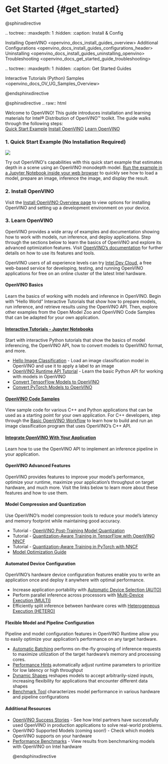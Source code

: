 # Get Started {#get_started}

@sphinxdirective

.. toctree::
   :maxdepth: 1
   :hidden:
   :caption: Install & Config
   
   Installing OpenVINO <openvino_docs_install_guides_overview>
   Additional Configurations <openvino_docs_install_guides_configurations_header>
   Uninstalling <openvino_docs_install_guides_uninstalling_openvino>
   Troubleshooting <openvino_docs_get_started_guide_troubleshooting>
   
.. toctree::
   :maxdepth: 1
   :hidden:
   :caption: Get Started Guides
   
   Interactive Tutorials (Python) <tutorials>
   Samples <openvino_docs_OV_UG_Samples_Overview>


@endsphinxdirective
 
@sphinxdirective
.. raw:: html

   <link rel="stylesheet" type="text/css" href="_static/css/getstarted_style.css">
   
   <p id="GSG_introtext">Welcome to OpenVINO! This guide introduces installation and learning materials for Intel® Distribution of OpenVINO™ toolkit. The guide walks through the following steps:<br />
     <a href="https://mybinder.org/v2/gh/openvinotoolkit/openvino_notebooks/HEAD?filepath=notebooks%2F201-vision-monodepth%2F201-vision-monodepth.ipynb" >Quick Start Example</a>
     <a href="openvino_docs_install_guides_overview.html" >Install OpenVINO</a>
     <a href="#learn-openvino" >Learn OpenVINO</a>
   </p>
   <div style="clear:both;"> </div> 
   
   <h3><a name="quick-start-example">1. Quick Start Example (No Installation Required)</a></h3>
   
   <img src="https://user-images.githubusercontent.com/15709723/127752390-f6aa371f-31b5-4846-84b9-18dd4f662406.gif">
   <p>Try out OpenVINO's capabilities with this quick start example that estimates depth in a scene using an OpenVINO monodepth model. <a href="https://mybinder.org/v2/gh/openvinotoolkit/openvino_notebooks/HEAD?filepath=notebooks%2F201-vision-monodepth%2F201-vision-monodepth.ipynb" >Run the example in a Jupyter Notebook inside your web browser</a> to quickly see how to load a model, prepare an image, inference the image, and display the result.</p>
   
   <h3><a name="install-openvino">2. Install OpenVINO</a></h3>
   
   <p>Visit the <a href="openvino_docs_install_guides_overview.html" >Install OpenVINO Overview page</a> to view options for installing OpenVINO and setting up a development environment on your device.</p>
   
      
   <h3><a name="get-started-tutorials">3. Learn OpenVINO</a></h3>
   
   <p>OpenVINO provides a wide array of examples and documentation showing how to work with models, run inference, and deploy applications. Step through the sections below to learn the basics of OpenVINO and explore its advanced optimization features. Visit <a href="documentation.html">OpenVINO’s documentation</a> for further details on how to use its features and tools.</p>
   
   <p>OpenVINO users of all experience levels can try <a href="https://www.intel.com/content/www/us/en/developer/tools/devcloud/edge/overview.html">Intel Dev Cloud</a>, a free web-based service for developing, testing, and running OpenVINO applications for free on an online cluster of the latest Intel hardware.</p>
 
   <h4><a name="openvino-basics">OpenVINO Basics</a></h4>
   <p>Learn the basics of working with models and inference in OpenVINO. Begin with “Hello World” Interactive Tutorials that show how to prepare models, run inference, and retrieve results using the OpenVINO API. Then, explore other examples from the Open Model Zoo and OpenVINO Code Samples that can be adapted for your own application.</p>
   
   <div id="GSG_nextstepchoice">
      
   <h4><a href="tutorials.html">Interactive Tutorials - Jupyter Notebooks</a></h4>
      <p>Start with interactive Python tutorials that show the basics of model inferencing, the OpenVINO API, how to convert models to OpenVINO format, and more.</p>
      <ul>
         <li><a href="001-hello-world-with-output.html">Hello Image Classification</a> - Load an image classification model in OpenVINO and use it to apply a label to an image</li>
         <li><a href="002-openvino-api-with-output.html">OpenVINO Runtime API Tutorial</a> - Learn the basic Python API for working with models in OpenVINO</li>
         <li><a href="101-tensorflow-to-openvino-with-output.html">Convert TensorFlow Models to OpenVINO</a></li>
         <li><a href="102-pytorch-onnx-to-openvino-with-output.html">Convert PyTorch Models to OpenVINO</a></li>
      </ul>

   <h4><a href="openvino_docs_OV_UG_Samples_Overview.html">OpenVINO Code Samples</a></h4>
      <p>View sample code for various C++ and Python applications that can be used as a starting point for your own application. For C++ developers, step through the <a href="openvino_docs_get_started_get_started_demos.html">Basic OpenVINO Workflow</a> to learn how to build and run an image classification program that uses OpenVINO’s C++ API.</p>
      
   <h4><a href="openvino_docs_OV_UG_Integrate_OV_with_your_application.html">Integrate OpenVINO With Your Application</a></h4>
      <p>Learn how to use the OpenVINO API to implement an inference pipeline in your application.</p>
      
   </div>
   
   <h4><a name="openvino-advanced-features">OpenVINO Advanced Features</a></h4>
   <p>OpenVINO provides features to improve your model’s performance, optimize your runtime, maximize your application’s throughput on target hardware, and much more. Visit the links below to learn more about these features and how to use them.</p>
   
   <div id="GSG_nextstepchoice">
   
   <h4>Model Compression and Quantization</h4>
      <p>Use OpenVINO’s model compression tools to reduce your model’s latency and memory footprint while maintaining good accuracy.</p>
      <ul>
         <li>Tutorial - <a href="111-detection-quantization-with-output.html">OpenVINO Post-Training Model Quantization</a></li>
         <li>Tutorial - <a href="305-tensorflow-quantization-aware-training-with-output.html">Quantization-Aware Training in TensorFlow with OpenVINO NNCF</a></li>
         <li>Tutorial - <a href="302-pytorch-quantization-aware-training-with-output.html">Quantization-Aware Training in PyTorch with NNCF</a></li>
         <li><a href="openvino_docs_model_optimization_guide.html">Model Optimization Guide</a></li>
      </ul>
    
   <h4>Automated Device Configuration</h4>
      <p>OpenVINO’s hardware device configuration features enable you to write an application once and deploy it anywhere with optimal performance.</p>
      <ul>
         <li>Increase application portability with <a href="openvino_docs_OV_UG_supported_plugins_AUTO.html">Automatic Device Selection (AUTO)</a></li>
         <li>Perform parallel inference across processors with <a href="openvino_docs_OV_UG_Running_on_multiple_devices.html">Multi-Device Execution (MULTI)</a></li>
         <li>Efficiently split inference between hardware cores with <a href="openvino_docs_OV_UG_Hetero_execution.html">Heterogeneous Execution (HETERO)</a></li>
      </ul>

   <h4>Flexible Model and Pipeline Configuration</h4>
      <p>Pipeline and model configuration features in OpenVINO Runtime allow you to easily optimize your application’s performance on any target hardware.</p>
      <ul>
         <li><a href="openvino_docs_OV_UG_Automatic_Batching.html">Automatic Batching</a> performs on-the-fly grouping of inference requests to maximize utilization of the target hardware’s memory and processing cores.</li>
         <li><a href="openvino_docs_OV_UG_Performance_Hints.html">Performance Hints</a> automatically adjust runtime parameters to prioritize for low latency or high throughput</li>
         <li><a href="openvino_docs_OV_UG_DynamicShapes.html">Dynamic Shapes</a> reshapes models to accept arbitrarily-sized inputs, increasing flexibility for applications that encounter different data shapes</li>
         <li><a href="openvino_inference_engine_tools_benchmark_tool_README.html">Benchmark Tool</a> characterizes model performance in various hardware and pipeline configurations</li>
      </ul>
      
   </div>
   
   <h4><a name="additional-resources">Additional Resources</a></h4>
      <ul>
         <li><a href="https://www.intel.com/content/www/us/en/internet-of-things/ai-in-production/success-stories.html">OpenVINO Success Stories</a> - See how Intel partners have successfully used OpenVINO in production applications to solve real-world problems.</li>
         <li>OpenVINO Supported Models (coming soon!) - Check which models OpenVINO supports on your hardware</li>
         <li><a href="openvino_docs_performance_benchmarks.html">Performance Benchmarks</a> - View results from benchmarking models with OpenVINO on Intel hardware</li>

   <div style="clear:both;"> </div>

@endsphinxdirective
